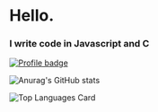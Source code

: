 # Hello.

### I write code in Javascript and C
[![Profile badge](https://www.codewars.com/users/localheader/badges/large)](https://www.codewars.com/users/localheader)

![Anurag's GitHub stats](https://github-readme-stats.vercel.app/api?username=localhead&show_icons=true&theme=dracula)

![Top Languages Card](https://github-readme-stats.vercel.app/api/top-langs/?username=localhead)
